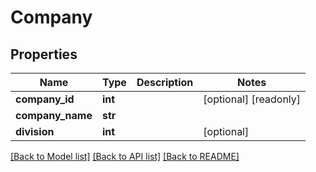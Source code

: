 # Company

## Properties
Name | Type | Description | Notes
------------ | ------------- | ------------- | -------------
**company_id** | **int** |  | [optional] [readonly] 
**company_name** | **str** |  | 
**division** | **int** |  | [optional] 

[[Back to Model list]](../README.md#documentation-for-models) [[Back to API list]](../README.md#documentation-for-api-endpoints) [[Back to README]](../README.md)


